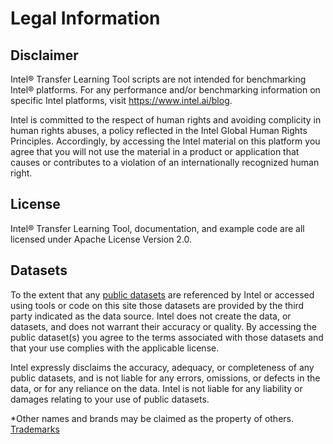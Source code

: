 # Legal Information

## Disclaimer

Intel® Transfer Learning Tool scripts are not intended for benchmarking Intel® platforms. For any
performance and/or benchmarking information on specific Intel platforms, visit
https://www.intel.ai/blog.

Intel is committed to the respect of human rights and avoiding complicity in
human rights abuses, a policy reflected in the Intel Global Human Rights
Principles. Accordingly, by accessing the Intel material on this platform you
agree that you will not use the material in a product or application that causes
or contributes to a violation of an internationally recognized human right.

## License

Intel® Transfer Learning Tool, documentation, and example code are all licensed
under Apache License Version 2.0.

## Datasets

To the extent that any [public datasets](DATASETS.md) are referenced by Intel or accessed using
tools or code on this site those datasets are provided by the third party
indicated as the data source. Intel does not create the data, or datasets, and
does not warrant their accuracy or quality. By accessing the public dataset(s)
you agree to the terms associated with those datasets and that your use complies
with the applicable license.

Intel expressly disclaims the accuracy, adequacy, or completeness of any public
datasets, and is not liable for any errors, omissions, or defects in the data,
or for any reliance on the data. Intel is not liable for any liability or
damages relating to your use of public datasets.

\*Other names and brands may be claimed as the property of others. [Trademarks](http://www.intel.com/content/www/us/en/legal/trademarks.html)
